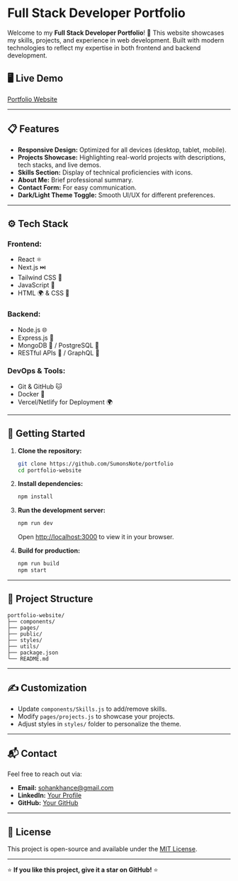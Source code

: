 # Full Stack Developer Portfolio

Welcome to my **Full Stack Developer Portfolio**! 🚀 This website showcases my skills, projects, and experience in web development. Built with modern technologies to reflect my expertise in both frontend and backend development.

## 🖥️ Live Demo

[Portfolio Website](https://sumonsnote.vercel.app/)

---

## 📋 Features

- **Responsive Design:** Optimized for all devices (desktop, tablet, mobile).
- **Projects Showcase:** Highlighting real-world projects with descriptions, tech stacks, and live demos.
- **Skills Section:** Display of technical proficiencies with icons.
- **About Me:** Brief professional summary.
- **Contact Form:** For easy communication.
- **Dark/Light Theme Toggle:** Smooth UI/UX for different preferences.

---

## ⚙️ Tech Stack

### **Frontend:**

- React ⚛️
- Next.js ⏭️
- Tailwind CSS 💨
- JavaScript 📜
- HTML 🌍 & CSS 🎨

### **Backend:**

- Node.js 🌐
- Express.js 🚀
- MongoDB 🍃 / PostgreSQL 🐘
- RESTful APIs 🔗 / GraphQL 🔺

### **DevOps & Tools:**

- Git & GitHub 🐱
- Docker 🐳
- Vercel/Netlify for Deployment 🌍

---

## 🚀 Getting Started

1. **Clone the repository:**

   ```bash
   git clone https://github.com/SumonsNote/portfolio
   cd portfolio-website
   ```

2. **Install dependencies:**

   ```bash
   npm install
   ```

3. **Run the development server:**

   ```bash
   npm run dev
   ```

   Open [http://localhost:3000](http://localhost:3000) to view it in your browser.

4. **Build for production:**
   ```bash
   npm run build
   npm start
   ```

---

## 📂 Project Structure

```
portfolio-website/
├── components/
├── pages/
├── public/
├── styles/
├── utils/
├── package.json
└── README.md
```

---

## ✍️ Customization

- Update `components/Skills.js` to add/remove skills.
- Modify `pages/projects.js` to showcase your projects.
- Adjust styles in `styles/` folder to personalize the theme.

---

## 📬 Contact

Feel free to reach out via:

- **Email:** sohankhance@gmail.com
- **LinkedIn:** [Your Profile](https://www.linkedin.com/in/sumonsnote/)
- **GitHub:** [Your GitHub](https://github.com/SumonsNote)

---

## 📜 License

This project is open-source and available under the [MIT License](LICENSE).

---

⭐ **If you like this project, give it a star on GitHub!** ⭐
